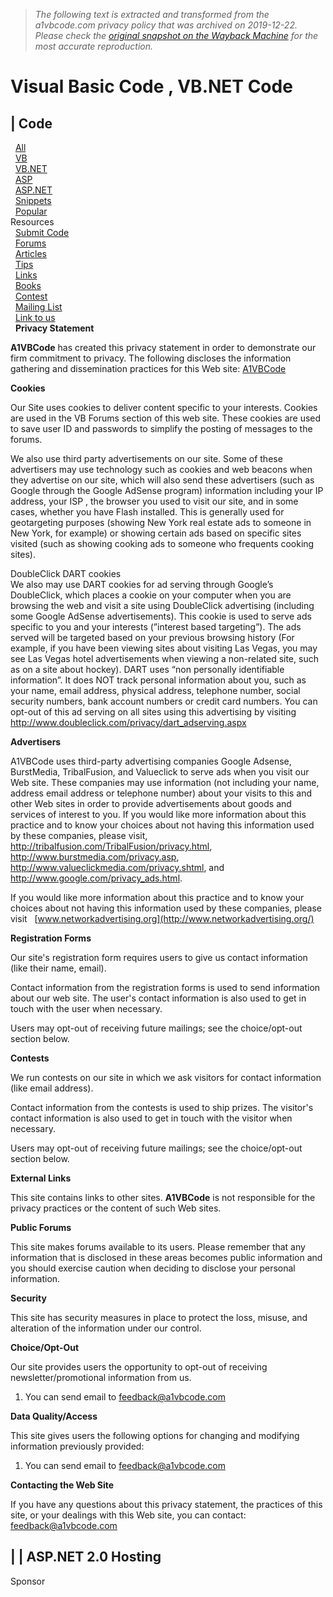 > *The following text is extracted and transformed from the a1vbcode.com privacy policy that was archived on 2019-12-22. Please check the [original snapshot on the Wayback Machine](https://web.archive.org/web/20191222054115id_/http%3A//a1vbcode.com/privacy.asp) for the most accurate reproduction.*

# Visual Basic Code , VB.NET Code

| Code   
---  
  [All](https://web.archive.org/web/20191222054115id_/http%3A//a1vbcode.com/sort.asp?type=all)  
  [VB](https://web.archive.org/web/20191222054115id_/http%3A//a1vbcode.com/code.asp?type=vb)  
  [VB.NET](https://web.archive.org/web/20191222054115id_/http%3A//a1vbcode.com/code.asp?type=vb.net)  
  [ASP](https://web.archive.org/web/20191222054115id_/http%3A//a1vbcode.com/code.asp?type=asp)  
  [ASP.NET](https://web.archive.org/web/20191222054115id_/http%3A//a1vbcode.com/code.asp?type=asp.net)  
  [Snippets](https://web.archive.org/web/20191222054115id_/http%3A//a1vbcode.com/sort.asp?type=snippet)  
  [Popular](https://web.archive.org/web/20191222054115id_/http%3A//a1vbcode.com/sort.asp?type=popular)  
Resources   
  [Submit Code](https://web.archive.org/web/20191222054115id_/http%3A//a1vbcode.com/submit.asp)  
  [Forums](https://web.archive.org/vbforums)  
  [Articles](https://web.archive.org/web/20191222054115id_/http%3A//a1vbcode.com/articles.asp)  
  [Tips](https://web.archive.org/web/20191222054115id_/http%3A//a1vbcode.com/tipsarchive.asp)  
  [Links](https://web.archive.org/web/20191222054115id_/http%3A//a1vbcode.com/sitecat.asp)  
  [Books](https://web.archive.org/web/20191222054115id_/http%3A//a1vbcode.com/vbbooks.asp)  
  [Contest](https://web.archive.org/web/20191222054115id_/http%3A//a1vbcode.com/contest.asp)  
  [Mailing List](https://web.archive.org/web/20191222054115id_/http%3A//a1vbcode.com/mailinglist.asp)  
  [Link to us](https://web.archive.org/web/20191222054115id_/http%3A//a1vbcode.com/linktous.asp)  
  **Privacy Statement**

**A1VBCode** has created this privacy statement in order to demonstrate our firm commitment to privacy. The following discloses the information gathering and dissemination practices for this Web site: [ A1VBCode ](http://www.a1vbcode.com/)

**Cookies**

Our Site uses cookies to deliver content specific to your interests. Cookies are used in the VB Forums section of this web site. These cookies are used to save user ID and passwords to simplify the posting of messages to the forums. 

We also use third party advertisements on our site. Some of these advertisers may use technology such as cookies and web beacons when they advertise on our site, which will also send these advertisers (such as Google through the Google AdSense program) information including your IP address, your ISP , the browser you used to visit our site, and in some cases, whether you have Flash installed. This is generally used for geotargeting purposes (showing New York real estate ads to someone in New York, for example) or showing certain ads based on specific sites visited (such as showing cooking ads to someone who frequents cooking sites). 

DoubleClick DART cookies  
We also may use DART cookies for ad serving through Google’s DoubleClick, which places a cookie on your computer when you are browsing the web and visit a site using DoubleClick advertising (including some Google AdSense advertisements). This cookie is used to serve ads specific to you and your interests (”interest based targeting”). The ads served will be targeted based on your previous browsing history (For example, if you have been viewing sites about visiting Las Vegas, you may see Las Vegas hotel advertisements when viewing a non-related site, such as on a site about hockey). DART uses “non personally identifiable information”. It does NOT track personal information about you, such as your name, email address, physical address, telephone number, social security numbers, bank account numbers or credit card numbers. You can opt-out of this ad serving on all sites using this advertising by visiting http://www.doubleclick.com/privacy/dart_adserving.aspx 

**Advertisers**

A1VBCode uses third-party advertising companies Google Adsense, BurstMedia, TribalFusion, and Valueclick to serve ads when you visit our Web site. These companies may use information (not including your name, address email address or telephone number) about your visits to this and other Web sites in order to provide advertisements about goods and services of interest to you. If you would like more information about this practice and to know your choices about not having this information used by these companies, please visit, <http://tribalfusion.com/TribalFusion/privacy.html>,  
<http://www.burstmedia.com/privacy.asp>,  
<http://www.valueclickmedia.com/privacy.shtml>, and  
<http://www.google.com/privacy_ads.html>. 

If you would like more information about this practice and to know your choices about not having this information used by these companies, please visit   [www.networkadvertising.org](http://www.networkadvertising.org/)

**Registration Forms**

Our site's registration form requires users to give us contact information (like their name, email). 

Contact information from the registration forms is used to send information about our web site. The user's contact information is also used to get in touch with the user when necessary. 

Users may opt-out of receiving future mailings; see the choice/opt-out section below. 

**Contests**

We run contests on our site in which we ask visitors for contact information (like email address). 

Contact information from the contests is used to ship prizes. The visitor's contact information is also used to get in touch with the visitor when necessary. 

Users may opt-out of receiving future mailings; see the choice/opt-out section below. 

**External Links**

This site contains links to other sites. **A1VBCode** is not responsible for the privacy practices or the content of such Web sites. 

**Public Forums**

This site makes forums available to its users. Please remember that any information that is disclosed in these areas becomes public information and you should exercise caution when deciding to disclose your personal information. 

**Security**

This site has security measures in place to protect the loss, misuse, and alteration of the information under our control. 

**Choice/Opt-Out**

Our site provides users the opportunity to opt-out of receiving newsletter/promotional information from us. 

  1. You can send email to [ feedback@a1vbcode.com ](mailto:feedback@a1vbcode.com)



**Data Quality/Access**

This site gives users the following options for changing and modifying information previously provided: 

  1. You can send email to [ feedback@a1vbcode.com ](mailto:feedback@a1vbcode.com)



**Contacting the Web Site**

If you have any questions about this privacy statement, the practices of this site, or your dealings with this Web site, you can contact:   
[ feedback@a1vbcode.com ](mailto:feedback@a1vbcode.com)

|  | ASP.NET 2.0 Hosting   
---  
Sponsor 
